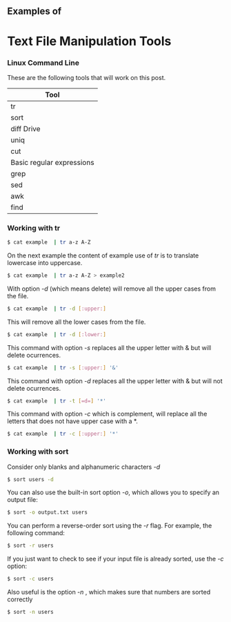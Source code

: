 ## Examples of
# Text File Manipulation Tools

### Linux Command Line

These are the following tools that will work on this post.

| Tool |
| ------ |
| tr |
| sort | 
| diff Drive |
| uniq | 
| cut | 
| Basic regular expressions | 
| grep | 
| sed | 
| awk |
| find | 


### Working with tr

```sh
$ cat example  | tr a-z A-Z
```

On the next example the content of example use of *tr* is to translate lowercase into uppercase.

```sh
$ cat example  | tr a-z A-Z > example2
```

With option *-d* (which means delete) will remove all the upper cases from the file.
```sh
$ cat example  | tr -d [:upper:]
```

This will remove all the lower cases from the file.
```sh
$ cat example  | tr -d [:lower:]
```

This command with option *-s* replaces all the upper letter with & but will delete ocurrences.
```sh
$ cat example  | tr -s [:upper:] '&'
```

This command with option *-d* replaces all the upper letter with & but will not delete ocurrences.
```sh
$ cat example  | tr -t [=d=] '*'
```

This command with option *-c* which is complement, will replace all the letters that does not have upper case with a *.

 ```sh
$ cat example  | tr -c [:upper:] '*'
```

### Working with sort

Consider only blanks and alphanumeric characters *-d*
 ```sh
$ sort users -d
```

You can also use the built-in sort option *-o*, which allows you to specify an output file:
 ```sh
$ sort -o output.txt users
```

You can perform a reverse-order sort using the *-r* flag. For example, the following command:
 ```sh
$ sort -r users
```

If you just want to check to see if your input file is already sorted, use the *-c* option:
 ```sh
$ sort -c users
```

Also useful is the option *-n* , which makes sure that numbers are sorted correctly
 ```sh
$ sort -n users
```

